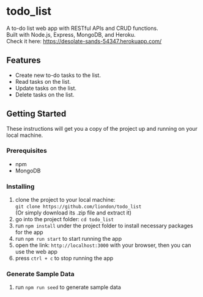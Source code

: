 # todo_list
A to-do list web app with RESTful APIs and CRUD functions.  
Built with Node.js, Express, MongoDB, and Heroku.  
Check it here: https://desolate-sands-54347.herokuapp.com/  

## Features
 - Create new to-do tasks to the list.
 - Read tasks on the list.
 - Update tasks on the list.
 - Delete tasks on the list.

## Getting Started
These instructions will get you a copy of the project up and running on your local machine.  

### Prerequisites
- npm  
- MongoDB

### Installing
1. clone the project to your local machine:  
    ```git clone https://github.com/liondon/todo_list```  
   (Or simply download its .zip file and extract it)  
2. go into the project folder: ```cd todo_list```
3. run ```npm install``` under the project folder to install necessary packages for the app
4. run ```npm run start``` to start running the app
5. open the link: ```http://localhost:3000``` with your browser, then you can use the web app
6. press ```ctrl + c``` to stop running the app

### Generate Sample Data
1. run ```npm run seed``` to generate sample data
